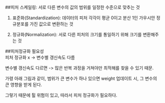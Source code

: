 ##피처 스케일링: 서로 다른 변수의 값의 범위를 일정한 수준으로 맞추는 것    

1) 표준화(Standardization): 데이터의 피처 각각이 평균 0이고 분산 1인 가우시안 정규분포를 가진 값으로 변환하는 것    

2) 정규화(Normalization): 서로 다른 피처의 크기를 통일하기 위해 크기를 변환해주는 것    

##피처정규화 필요성    
피처 정규화 x -> 변수별 갱신속도 다름    

변수별 갱신속도 다르면 -> 많은 반복 과정을 거쳐야만 최적해를 찾을 수 있기 때문.    


가령 아래 그림과 같이, 범위가 큰 변수가 하나 있으면 weight 업데이트 시, 그 변수의 큰 영향을 받게 된다.    

그렇기 때문에 튈 위험이 있고, 따라서 피처 정규화가 필요하다.    
